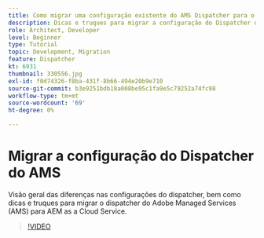 ```yaml
---
title: Como migrar uma configuração existente do AMS Dispatcher para o AEM
description: Dicas e truques para migrar a configuração do Dispatcher de AEM do Adobe Managed Services (AMS) para AEM as a Cloud Service.
role: Architect, Developer
level: Beginner
type: Tutorial
topic: Development, Migration
feature: Dispatcher
kt: 6931
thumbnail: 330556.jpg
exl-id: f0d74326-f8ba-431f-8b66-494e20b9e710
source-git-commit: b3e9251bdb18a008be95c1fa9e5c79252a74fc98
workflow-type: tm+mt
source-wordcount: '69'
ht-degree: 0%

---
```


# Migrar a configuração do Dispatcher do AMS

Visão geral das diferenças nas configurações do dispatcher, bem como dicas e truques para migrar o dispatcher do Adobe Managed Services (AMS) para AEM as a Cloud Service.

>[!VIDEO](https://video.tv.adobe.com/v/330556?quality=12&learn=on)
